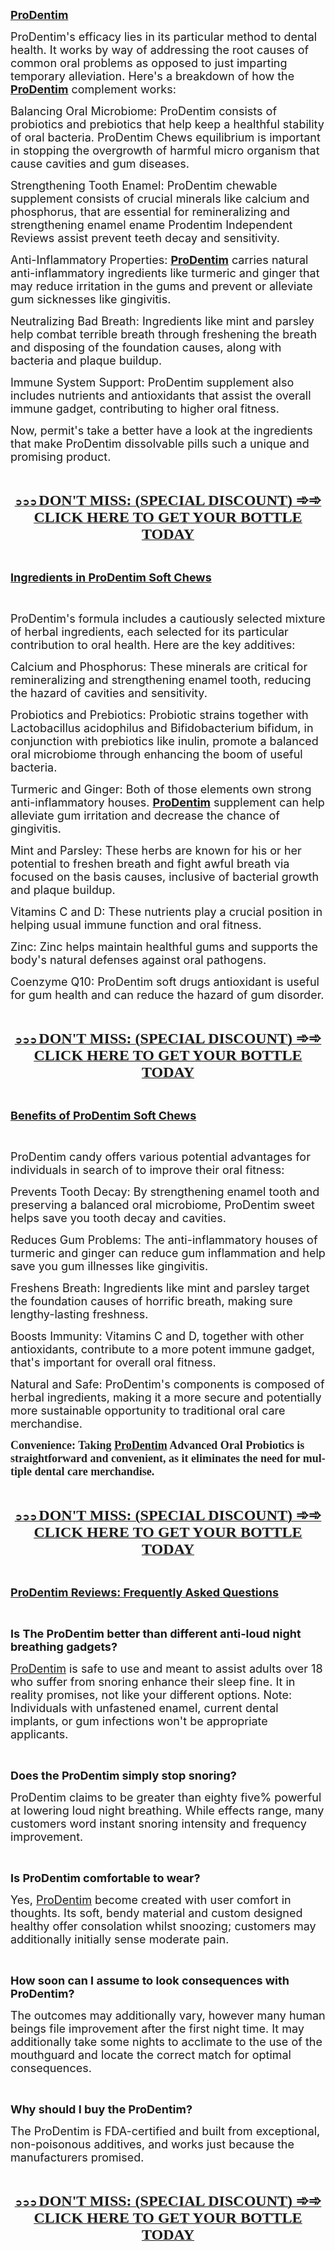 <p>&nbsp;</p>
<p><span style="text-decoration: underline;"><strong><span style="font-size: large;">ProDentim</span></strong></span></p>
<p><span style="font-size: large;">ProDentim's efficacy lies in its particular method to dental health. It works by way of addressing the root causes of common oral problems as opposed to just imparting temporary alleviation. Here's a breakdown of how the <u><strong><a class="western" href="https://www.facebook.com/ProdentimOffer/">ProDentim</a></strong></u> complement works:</span></p>
<p><span style="font-size: large;">Balancing Oral Microbiome: ProDentim consists of probiotics and prebiotics that help keep a healthful stability of oral bacteria. ProDentim Chews equilibrium is important in stopping the overgrowth of harmful micro organism that cause cavities and gum diseases.</span></p>
<p><span style="font-size: large;">Strengthening Tooth Enamel: ProDentim chewable supplement consists of crucial minerals like calcium and phosphorus, that are essential for remineralizing and strengthening enamel ename Prodentim Independent Reviews assist prevent teeth decay and sensitivity.</span></p>
<p><span style="font-size: large;">Anti-Inflammatory Properties: <u><strong><a class="western" href="https://prodentim-gum-care.company.site/">ProDentim</a></strong></u> carries natural anti-inflammatory ingredients like turmeric and ginger that may reduce irritation in the gums and prevent or alleviate gum sicknesses like gingivitis.</span></p>
<p><span style="font-size: large;">Neutralizing Bad Breath: Ingredients like mint and parsley help combat terrible breath through freshening the breath and disposing of the foundation causes, along with bacteria and plaque buildup.</span></p>
<p><span style="font-size: large;">Immune System Support: ProDentim supplement also includes nutrients and antioxidants that assist the overall immune gadget, contributing to higher oral fitness.</span></p>
<p><span style="font-size: large;">Now, permit's take a better have a look at the ingredients that make ProDentim dissolvable pills such a unique and promising product.</span></p>
<p>&nbsp;</p>
<p lang="en-US" align="center"><span style="color: #212121;"><u><strong><a class="western" href="https://healthnewsmart24x7.com/prodentim-canada-buy/">➲➲➲ </a><span style="font-family: 'Liberation Serif', serif;"><span style="font-size: large;"><strong><a class="western" href="https://healthnewsmart24x7.com/prodentim-canada-buy/"><span style="font-size: x-large;">DON'T MISS: (SPECIAL DISCOUNT) ➾➾ CLICK HERE TO GET YOUR BOTTLE TODAY</span></a></strong></span></span></strong></u></span></p>
<p>&nbsp;</p>
<p><span style="font-size: large;"><u><strong>Ingredients in ProDentim Soft Chews</strong></u></span></p>
<p>&nbsp;</p>
<p><span style="font-size: large;">ProDentim's formula includes a cautiously selected mixture of herbal ingredients, each selected for its particular contribution to oral health. Here are the key additives:</span></p>
<p><span style="font-size: large;">Calcium and Phosphorus: These minerals are critical for remineralizing and strengthening enamel tooth, reducing the hazard of cavities and sensitivity.</span></p>
<p><span style="font-size: large;">Probiotics and Prebiotics: Probiotic strains together with Lactobacillus acidophilus and Bifidobacterium bifidum, in conjunction with prebiotics like inulin, promote a balanced oral microbiome through enhancing the boom of useful bacteria.</span></p>
<p><span style="font-size: large;">Turmeric and Ginger: Both of those elements own strong anti-inflammatory houses. <u><strong><a class="western" href="https://prodentim-dentalcare.godaddysites.com/">ProDentim</a></strong></u> supplement can help alleviate gum irritation and decrease the chance of gingivitis.</span></p>
<p><span style="font-size: large;">Mint and Parsley: These herbs are known for his or her potential to freshen breath and fight awful breath via focused on the basis causes, inclusive of bacterial growth and plaque buildup.</span></p>
<p><span style="font-size: large;">Vitamins C and D: These nutrients play a crucial position in helping usual immune function and oral fitness.</span></p>
<p><span style="font-size: large;">Zinc: Zinc helps maintain healthful gums and supports the body's natural defenses against oral pathogens.</span></p>
<p><span style="font-size: large;">Coenzyme Q10: ProDentim soft drugs antioxidant is useful for gum health and can reduce the hazard of gum disorder.</span></p>
<p>&nbsp;</p>
<p lang="en-US" align="center"><span style="color: #212121;"><u><strong><a class="western" href="https://healthnewsmart24x7.com/prodentim-canada-buy/">➲➲➲ </a><span style="font-family: 'Liberation Serif', serif;"><span style="font-size: large;"><strong><a class="western" href="https://healthnewsmart24x7.com/prodentim-canada-buy/"><span style="font-size: x-large;">DON'T MISS: (SPECIAL DISCOUNT) ➾➾ CLICK HERE TO GET YOUR BOTTLE TODAY</span></a></strong></span></span></strong></u></span></p>
<p>&nbsp;</p>
<p><span style="font-size: large;"><u><strong>Benefits of ProDentim Soft Chews</strong></u></span></p>
<p>&nbsp;</p>
<p><span style="font-size: large;">ProDentim candy offers various potential advantages for individuals in search of to improve their oral fitness:</span></p>
<p><span style="font-size: large;">Prevents Tooth Decay: By strengthening enamel tooth and preserving a balanced oral microbiome, ProDentim sweet helps save you tooth decay and cavities.</span></p>
<p><span style="font-size: large;">Reduces Gum Problems: The anti-inflammatory houses of turmeric and ginger can reduce gum inflammation and help save you gum illnesses like gingivitis.</span></p>
<p><span style="font-size: large;">Freshens Breath: Ingredients like mint and parsley target the foundation causes of horrific breath, making sure lengthy-lasting freshness.</span></p>
<p><span style="font-size: large;">Boosts Immunity: Vitamins C and D, together with other antioxidants, contribute to a more potent immune gadget, that's important for overall oral fitness.</span></p>
<p><span style="font-size: large;">Natural and Safe: ProDentim's components is composed of herbal ingredients, making it a more secure and potentially more sustainable opportunity to traditional oral care merchandise.</span></p>
<p lang="en-US"><span style="color: #212121;"><span style="font-family: 'Liberation Serif', serif;"><span style="font-size: large;"><strong>Convenience: Taking </strong><strong><strong><a class="western" href="https://teeshopper.in/products/Prodentim-Safe-Gum-Health-Support-Or-Dangerous-Fraud-Risks-For-Oral-Care">ProDentim</a></strong></strong><strong> Advanced Oral Probiotics is straightforward and convenient, as it eliminates the need for multiple dental care merchandise.</strong></span></span></span></p>
<p lang="en-US">&nbsp;</p>
<p lang="en-US" align="center"><span style="color: #212121;"><u><strong><a class="western" href="https://healthnewsmart24x7.com/prodentim-canada-buy/">➲➲➲ </a><span style="font-family: 'Liberation Serif', serif;"><span style="font-size: large;"><a class="western" href="https://healthnewsmart24x7.com/prodentim-canada-buy/"><span style="font-size: x-large;">DON'T MISS: (SPECIAL DISCOUNT) ➾➾ CLICK HERE TO GET YOUR BOTTLE TODAY</span></a></span></span></strong></u></span></p>
<p>&nbsp;</p>
<p><span style="font-size: large;"><u><strong>ProDentim Reviews: Frequently Asked Questions</strong></u></span></p>
<p>&nbsp;</p>
<p><span style="font-size: large;"><strong>Is The ProDentim better than different anti-loud night breathing gadgets?</strong></span></p>
<p><span style="font-size: large;"><a class="western" href="https://prodentim-dentalcare.company.site/">ProDentim</a> is safe to use and meant to assist adults over 18 who suffer from snoring enhance their sleep fine. It in reality promises, not like your different options. Note: Individuals with unfastened enamel, current dental implants, or gum infections won't be appropriate applicants.</span></p>
<p>&nbsp;</p>
<p><span style="font-size: large;"><strong>Does the ProDentim simply stop snoring?</strong></span></p>
<p><span style="font-size: large;">ProDentim claims to be greater than eighty five% powerful at lowering loud night breathing. While effects range, many customers word instant snoring intensity and frequency improvement.</span></p>
<p>&nbsp;</p>
<p><span style="font-size: large;"><strong>Is ProDentim comfortable to wear?</strong></span></p>
<p><span style="font-size: large;">Yes, <a class="western" href="https://www.irvac.org/group/mysite-200-group/discussion/52de0796-509c-405c-8189-3fe2e04f38a7">ProDentim</a> become created with user comfort in thoughts. Its soft, bendy material and custom designed healthy offer consolation whilst snoozing; customers may additionally initially sense moderate pain.</span></p>
<p>&nbsp;</p>
<p><span style="font-size: large;"><strong>How soon can I assume to look consequences with ProDentim?</strong></span></p>
<p><span style="font-size: large;">The outcomes may additionally vary, however many human beings file improvement after the first night time. It may additionally take some nights to acclimate to the use of the mouthguard and locate the correct match for optimal consequences.</span></p>
<p>&nbsp;</p>
<p><span style="font-size: large;"><strong>Why should I buy the ProDentim?</strong></span></p>
<p><span style="font-size: large;">The ProDentim is FDA-certified and built from exceptional, non-poisonous additives, and works just because the manufacturers promised.</span></p>
<p>&nbsp;</p>
<p lang="en-US" align="center"><span style="color: #212121;"><u><strong><a class="western" href="https://healthnewsmart24x7.com/prodentim-canada-buy/">➲➲➲ </a><span style="font-family: 'Liberation Serif', serif;"><span style="font-size: large;"><strong><a class="western" href="https://healthnewsmart24x7.com/prodentim-canada-buy/"><span style="font-size: x-large;">DON'T MISS: (SPECIAL DISCOUNT) ➾➾ CLICK HERE TO GET YOUR BOTTLE TODAY</span></a></strong></span></span></strong></u></span></p>
<p>&nbsp;</p>
<p align="center">&nbsp;</p>
